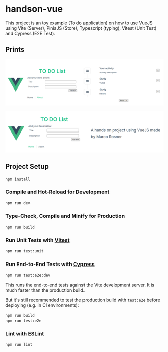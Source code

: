 # handson-vue

This project is an toy example (To do application) on how to use VueJS using Vite (Server), PiniaJS (Store), Typescript (typing), Vitest (Unit Test) and Cypress (E2E Test).

## Prints
![Add and List View](./AddListView.png?raw=true "Add and List View")

![About View](./AboutView.png?raw=true "About View")

## Project Setup

```sh
npm install
```

### Compile and Hot-Reload for Development

```sh
npm run dev
```

### Type-Check, Compile and Minify for Production

```sh
npm run build
```

### Run Unit Tests with [Vitest](https://vitest.dev/)

```sh
npm run test:unit
```

### Run End-to-End Tests with [Cypress](https://www.cypress.io/)

```sh
npm run test:e2e:dev
```

This runs the end-to-end tests against the Vite development server.
It is much faster than the production build.

But it's still recommended to test the production build with `test:e2e` before deploying (e.g. in CI environments):

```sh
npm run build
npm run test:e2e
```

### Lint with [ESLint](https://eslint.org/)

```sh
npm run lint
```
